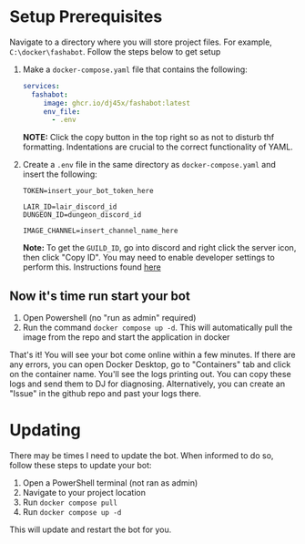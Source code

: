 # Setup Prerequisites

Navigate to a directory where you will store project files. For example, `C:\docker\fashabot`. Follow the steps below to get setup

1. Make a `docker-compose.yaml` file that contains the following:
    ```yaml
    services:
      fashabot:
         image: ghcr.io/dj45x/fashabot:latest
         env_file:
           - .env
   ```
   **NOTE:** Click the copy button in the top right so as not to disturb thf formatting. Indentations are crucial to the correct functionality of YAML. 

2. Create a `.env` file in the same directory as `docker-compose.yaml` and insert the following:
    ```.env
   TOKEN=insert_your_bot_token_here
   
   LAIR_ID=lair_discord_id
   DUNGEON_ID=dungeon_discord_id
   
   IMAGE_CHANNEL=insert_channel_name_here
    ```
   **Note:** To get the ``GUILD_ID``, go into discord and right click the server icon, then click "Copy ID". You may need to enable developer settings to perform this. Instructions found [here](https://www.partitionwizard.com/partitionmagic/discord-developer-mode.html)


## Now it's time run start your bot
1. Open Powershell (no "run as admin" required)
2. Run the command `docker compose up -d`. This will automatically pull the image from the repo and start the application in docker

That's it! You will see your bot come online within a few minutes. If there are any errors, you can open Docker Desktop, go to "Containers" tab and click on the container name. You'll see the logs printing out. You can copy these logs and send them to DJ for diagnosing. Alternatively, you can create an "Issue" in the github repo and past your logs there. 

# Updating

There may be times I need to update the bot. When informed to do so, follow these steps to update your bot:
1. Open a PowerShell terminal (not ran as admin)
2. Navigate to your project location
3. Run `docker compose pull`
4. Run `docker compose up -d`

This will update and restart the bot for you. 